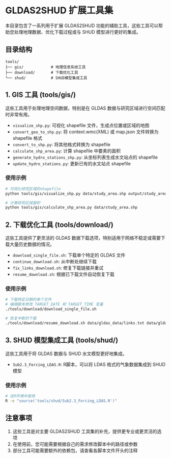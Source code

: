# GLDAS2SHUD 扩展工具集

本目录包含了一系列用于扩展 GLDAS2SHUD 功能的辅助工具，这些工具可以帮助您处理地理数据、优化下载过程或与 SHUD 模型进行更好的集成。

## 目录结构

```
tools/
├── gis/            # 地理信息系统工具
├── download/       # 下载优化工具
└── shud/           # SHUD模型集成工具
```

## 1. GIS 工具 (tools/gis/)

这些工具用于处理地理空间数据，特别是在 GLDAS 数据与研究区域进行空间匹配时非常有用。

- `visualize_shp.py`: 可视化 shapefile 文件，生成点位置或区域的地图
- `convert_geo_to_shp.py`: 将 context.wmc(XML) 或 map.json 文件转换为 shapefile 格式
- `convert_to_shp.py`: 将其他格式转换为 shapefile
- `calculate_shp_area.py`: 计算 shapefile 中要素的面积
- `generate_hydro_stations_shp.py`: 从坐标列表生成水文站点的 shapefile
- `update_hydro_stations.py`: 更新已有的水文站点 shapefile

### 使用示例

```bash
# 可视化研究区域的shapefile
python tools/gis/visualize_shp.py data/study_area.shp output/study_area_map.png

# 计算研究区域面积
python tools/gis/calculate_shp_area.py data/study_area.shp
```

## 2. 下载优化工具 (tools/download/)

这些工具提供了更灵活的 GLDAS 数据下载选项，特别适用于网络不稳定或需要下载大量历史数据的情况。

- `download_single_file.sh`: 下载单个特定的 GLDAS 文件
- `continue_download.sh`: 从中断处继续下载
- `fix_links_download.sh`: 修复下载链接并重试
- `resume_download.sh`: 根据已下载文件自动恢复下载

### 使用示例

```bash
# 下载特定日期的单个文件
# 编辑脚本修改 TARGET_DATE 和 TARGET_TIME 变量
./tools/download/download_single_file.sh

# 恢复中断的下载
./tools/download/resume_download.sh data/gldas_data/links.txt data/gldas_data
```

## 3. SHUD 模型集成工具 (tools/shud/)

这些工具用于将 GLDAS 数据与 SHUD 水文模型更好地集成。

- `Sub2.3_Forcing_LDAS.R`: R脚本，可以将 LDAS 格式的气象数据集成到 SHUD 模型

### 使用示例

```bash
# 在R环境中使用
R -e "source('tools/shud/Sub2.3_Forcing_LDAS.R')"
```

## 注意事项

1. 这些工具是对主要 GLDAS2SHUD 工具集的补充，提供更专业或更灵活的选项
2. 在使用前，您可能需要根据自己的需求修改脚本中的路径或参数
3. 部分工具可能需要额外的依赖包，请查看各脚本文件开头的注释 